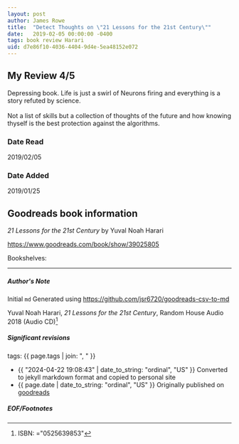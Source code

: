 ```yaml
---
layout: post
author: James Rowe
title:  "Detect Thoughts on \"21 Lessons for the 21st Century\""
date:   2019-02-05 00:00:00 -0400
tags: book review Harari 
uid: d7e86f10-4036-4404-9d4e-5ea48152e072
---
```


<!-- highly dependent on how you personally use jekyll templates, and how you want this to show up -->
<!-- escape any jekyll keys with double brackets -->

## My Review 4/5

Depressing book. Life is just a swirl of Neurons firing and everything is a story refuted by science. <br/><br/>Not a list of skills but a collection of  thoughts of the future and how knowing thyself is the best protection against the algorithms. 

### Date Read
2019/02/05

### Date Added
2019/01/25

## Goodreads book information

*21 Lessons for the 21st Century* by Yuval Noah Harari

https://www.goodreads.com/book/show/39025805

Bookshelves: 

---

##### Author's Note

Initial `md` Generated using https://github.com/jsr6720/goodreads-csv-to-md

Yuval Noah Harari, *21 Lessons for the 21st Century*,  Random House Audio 2018 (Audio CD)[^1]

##### Significant revisions

tags: {{ page.tags | join: ", " }} <!-- todo move this somewhere -->

- {{ "2024-04-22 19:08:43" | date_to_string: "ordinal", "US" }} Converted to jekyll markdown format and copied to personal site
- {{ page.date | date_to_string: "ordinal", "US" }} Originally published on [goodreads](https://www.goodreads.com)

##### EOF/Footnotes

[^1]: ISBN: ="0525639853"